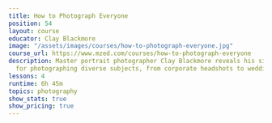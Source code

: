 ```yaml
---
title: How to Photograph Everyone
position: 54
layout: course
educator: Clay Blackmore
image: "/assets/images/courses/how-to-photograph-everyone.jpg"
course_url: https://www.mzed.com/courses/how-to-photograph-everyone
description: Master portrait photographer Clay Blackmore reveals his signature techniques
  for photographing diverse subjects, from corporate headshots to wedding portraits.
lessons: 4
runtime: 6h 45m
topics: photography
show_stats: true
show_pricing: true
---
```



